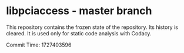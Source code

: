 # libpciaccess - master branch

This repository contains the frozen state of the repository.
Its history is cleared. It is used only for static code
analysis with Codacy.

Commit Time: 1727403596